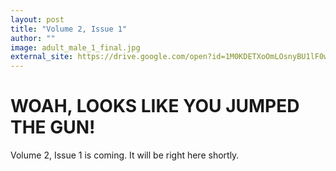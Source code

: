 ```yaml
---
layout: post
title: "Volume 2, Issue 1"
author: ""
image: adult_male_1_final.jpg
external_site: https://drive.google.com/open?id=1M0KDETXoOmLOsnyBU1lF0wsmANIS4xV6
---
```


# WOAH, LOOKS LIKE YOU JUMPED THE GUN!

Volume 2, Issue 1 is coming. It will be right here shortly.
